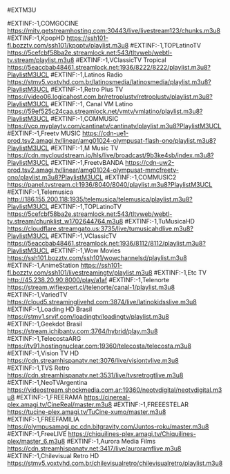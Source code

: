 #EXTM3U

#EXTINF:-1,COMGOCINE
https://mitv.getstreamhosting.com:30443/live/livestream123/chunks.m3u8
#EXTINF:-1,KpopHD
https://ssh101-fl.bozztv.com/ssh101/kpoptv/playlist.m3u8
#EXTINF:-1,TOPLatinoTV
https://5cefcbf58ba2e.streamlock.net:543/tltvweb/webtl-tv.stream/playlist.m3u8
#EXTINF:-1,VClassicTV Tropical
https://5eaccbab48461.streamlock.net:1936/8222/8222/playlist.m3u8?PlaylistM3UCL
#EXTINF:-1,Latinos Radio
https://stmv5.voxtvhd.com.br/latinosmedia/latinosmedia/playlist.m3u8?PlaylistM3UCL
#EXTINF:-1,Retro Plus TV
https://video06.logicahost.com.br/retroplustv/retroplustv/playlist.m3u8?PlaylistM3UCL
#EXTINF:-1, Canal VM Latino 
https://59ef525c24caa.streamlock.net/vmtv/vmlatino/playlist.m3u8?PlaylistM3UCL
#EXTINF:-1,COMMUSIC
https://vcp.myplaytv.com/cantinatv/cantinatv/playlist.m3u8?PlaylistM3UCL
#EXTINF:-1,Freetv MUSIC
https://cdn-ue1-prod.tsv2.amagi.tv/linear/amg01024-olympusat-flash-ono/playlist.m3u8?PlaylistM3UCL
#EXTINF:-1,M Music TV
https://cdn.mycloudstream.io/hls/live/broadcast/9b3ke4sb/index.m3u8?PlaylistM3UCL
#EXTINF:-1,FreetvBANDA
https://cdn-uw2-prod.tsv2.amagi.tv/linear/amg01024-olympusat-mmcfreetv-ono/playlist.m3u8?PlaylistM3UCL
#EXTINF:-1,COMMUSIC2
https://panel.tvstream.cl:1936/8040/8040/playlist.m3u8?PlaylistM3UCL
#EXTINF:-1,Telemusica
http://186.155.200.118:1935/telemusica/telemusica/playlist.m3u8?PlaylistM3UCL
#EXTINF:-1,TOPLatinoTV
https://5cefcbf58ba2e.streamlock.net:543/tltvweb/webtl-tv.stream/chunklist_w1702644764.m3u8
#EXTINF:-1,TuMusicaHD
https://cloudflare.streamgato.us:3735/live/tumusicahdlive.m3u8?PlaylistM3UCL
#EXTINF:-1,VClassicTV 
https://5eaccbab48461.streamlock.net:1936/8112/8112/playlist.m3u8?PlaylistM3UCL
#EXTINF:-1,Wow Movies
https://ssh101.bozztv.com/ssh101/wowchannelsd/playlist.m3u8
#EXTINF:-1,AnimeStation
https://ssh101-fl.bozztv.com/ssh101/livestreamingtv/playlist.m3u8
#EXTINF:-1,Etc TV
http://45.238.20.90:8000/play/a1af
#EXTINF:-1,Telenorte
https://stream.wifiexpert.cl/telenorte/canal-1/playlist.m3u8
#EXTINF:-1,VariedTV
https://cloud5.streaminglivehd.com:3874/live/latinokidsslive.m3u8
#EXTINF:-1,Loading HD Brasil
https://stmv1.srvif.com/loadingtv/loadingtv/playlist.m3u8
#EXTINF:-1,Geekdot Brasil
https://stream.ichibantv.com:3764/hybrid/play.m3u8
#EXTINF:-1,TelecostaARG
https://tv91.hostingnuclear.com:19360/telecosta/telecosta.m3u8
#EXTINF:-1,Vision TV HD
https://cdn.streamhispanatv.net:3076/live/visiontvlive.m3u8
#EXTINF:-1,TVS Retro
https://cdn.streamhispanatv.net:3531/live/tvsretrogtlive.m3u8
#EXTINF:-1,NeoTVArgentina
https://videostream.shockmedia.com.ar:19360/neotvdigital/neotvdigital.m3u8
#EXTINF:-1,FREERAMA
https://cinereal-plex.amagi.tv/CineReal/master.m3u8
#EXTINF:-1,FREEESTELAR
https://tucine-plex.amagi.tv/TuCine-xumo/master.m3u8
#EXTINF:-1,FREEFAMILIA
https://olympusamagi.pc.cdn.bitgravity.com/Juntos-roku/master.m3u8
#EXTINF:-1,FreeLIVE
https://chiquilines-plex.amagi.tv/Chiquilines-plex/master_6.m3u8
#EXTINF:-1,Aurora Media Films
https://cdn.streamhispanatv.net:3417/live/auroramflive.m3u8
#EXTINF:-1,Chilevisual Retro HD
https://stmv5.voxtvhd.com.br/chilevisualretro/chilevisualretro/playlist.m3u8
